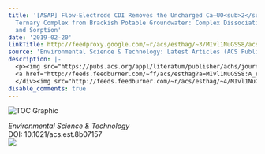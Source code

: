 ```yaml
---
title: '[ASAP] Flow-Electrode CDI Removes the Uncharged Ca–UO<sub>2</sub>–CO<sub>3</sub>
  Ternary Complex from Brackish Potable Groundwater: Complex Dissociation, Transport,
  and Sorption'
date: '2019-02-20'
linkTitle: http://feedproxy.google.com/~r/acs/esthag/~3/MIvl1NuGSS8/acs.est.8b07157
source: 'Environmental Science & Technology: Latest Articles (ACS Publications)'
description: |-
  <p><img src="https://pubs.acs.org/appl/literatum/publisher/achs/journals/content/esthag/0/esthag.ahead-of-print/acs.est.8b07157/20190220/images/medium/es-2018-07157b_0007.gif" alt="TOC Graphic"/></p><div><cite>Environmental Science & Technology</cite></div><div>DOI: 10.1021/acs.est.8b07157</div><div class="feedflare">
  <a href="http://feeds.feedburner.com/~ff/acs/esthag?a=MIvl1NuGSS8:A_rD174vL5E:yIl2AUoC8zA"><img src="http://feeds.feedburner.com/~ff/acs/esthag?d=yIl2AUoC8zA" border="0"></img></a>
  </div><img src="http://feeds.feedburner.com/~r/acs/esthag/~4/MIvl1NuGSS8" height="1" width="1" ...
disable_comments: true
---
```

<p><img src="https://pubs.acs.org/appl/literatum/publisher/achs/journals/content/esthag/0/esthag.ahead-of-print/acs.est.8b07157/20190220/images/medium/es-2018-07157b_0007.gif" alt="TOC Graphic"/></p><div><cite>Environmental Science & Technology</cite></div><div>DOI: 10.1021/acs.est.8b07157</div><div class="feedflare">
<a href="http://feeds.feedburner.com/~ff/acs/esthag?a=MIvl1NuGSS8:A_rD174vL5E:yIl2AUoC8zA"><img src="http://feeds.feedburner.com/~ff/acs/esthag?d=yIl2AUoC8zA" border="0"></img></a>
</div><img src="http://feeds.feedburner.com/~r/acs/esthag/~4/MIvl1NuGSS8" height="1" width="1" ...